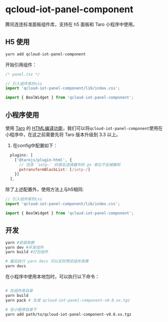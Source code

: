 # qcloud-iot-panel-component

腾讯连连标准面板组件库，支持在 h5 面板和 Taro 小程序中使用。

## H5 使用

```bash
yarn add qcloud-iot-panel-component
```

开始引用组件：

```ts
/* panel.tsx */

// 引入组件库的css
import 'qcloud-iot-panel-component/lib/index.css';

import { BoolWidget } from 'qcloud-iot-panel-component';
```

## 小程序使用

使用 [Taro](https://github.com/NervJS/taro) 的 [HTML编译功能](https://taro-docs.jd.com/taro/docs/use-h5)，我们可以将`qcloud-iot-panel-component`使用在小程序中，在这之前需要先将 Taro 版本升级到 3.3 以上。

1. 在config中配置如下：

```js
  plugins: [
    ['@tarojs/plugin-html', {
      // 包含 `iotp-` 的类名选择器中的 px 单位不会被解析
      pxtransformBlackList: [/iotp-/]
    }]
  ],
```

除了上述配置外，使用方法上与h5相同:

```ts
// 引入组件库的css
import 'qcloud-iot-panel-component/lib/index.css';

import { BoolWidget } from 'qcloud-iot-panel-component';

```

## 开发

```bash
yarn #安装依赖
yarn dev #开发组件
yarn build #打包组件

# 最后执行 yarn docs 可以实时预览组件效果
yarn docs
```

在小程序中使用本地包时，可以执行以下命令：

```bash

# 在组件库目录
yarn build
yarn pack # 生成 qcloud-iot-panel-component-v0.0.xx.tgz

# 在小程序目录下
yarn add path/to/qcloud-iot-panel-component-v0.0.xx.tgz

```



